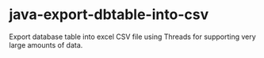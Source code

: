 # java-export-dbtable-into-csv
Export database table into excel CSV file using Threads for supporting very large amounts of data.
